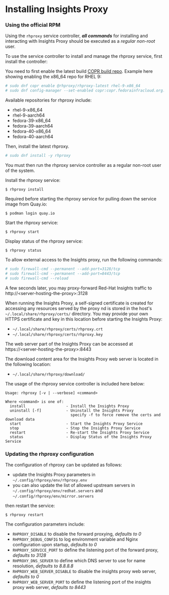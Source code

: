 # Installing Insights Proxy

### Using the official RPM

Using the `rhproxy` service controller, ***all commands*** for installing and interacting with Insights Proxy should be executed as a *regular non-root* user. 

To use the service controller to install and manage the rhproxy service, first install the controller:

You need to first enable the latest build [COPR build repo](https://copr.fedorainfracloud.org/coprs/g/rhproxy/rhproxy-latest). Example here showing enabling the x86_64 repo for RHEL 9:

```sh
# sudo dnf copr enable @rhproxy/rhproxy-latest rhel-9-x86_64
# sudo dnf config-manager --set-enabled copr:copr.fedorainfracloud.org:group_rhproxy:rhproxy-latest
```

Available repositories for rhproxy include:

- rhel-9-x86_64
- rhel-9-aarch64
- fedora-39-x86_64
- fedora-39-aarch64
- fedora-40-x86_64
- fedora-40-aarch64


Then, install the latest rhproxy.

```sh
# sudo dnf install -y rhproxy
```

You must then run the rhproxy service controller as a regular non-root user of the system.

Install the rhproxy service:

```
$ rhproxy install
```

Required before starting the rhproxy service for pulling down the
service image from Quay.io:

```
$ podman login quay.io  
```


Start the rhproxy service:
```
$ rhproxy start
```

Display status of the rhproxy service:
```
$ rhproxy status
```

To allow external access to the Insights proxy, run the following commands:

```sh
# sudo firewall-cmd --permanent --add-port=3128/tcp 
# sudo firewall-cmd --permanent --add-port=8443/tcp
# sudo firewall-cmd --reload
```

A few seconds later, you may proxy-forward Red-Hat Insights traffic to http://\<server-hosting-the-proxy\>:3128

When running the Insights Proxy, a self-signed certificate is created for accessing any resources served by the proxy 
nd is stored in the host's `~/.local/share/rhproxy/certs/` directory. You may provide your own
HTTPS certificate and key in this location before starting the Insights Proxy:

- `~/.local/share/rhproxy/certs/rhproxy.crt`
- `~/.local/share/rhproxy/certs/rhproxy.key`

The web server part of the Insights Proxy can be accessed at https://\<server-hosting-the-proxy\>:8443

The download content area for the Insights Proxy web server is located in the following location:

- `~/.local/share/rhproxy/download/`

The usage of the rhproxy service controller is included here below:

```
Usage: rhproxy [-v | --verbose] <command>

Where <command> is one of:
  install                  - Install the Insights Proxy
  uninstall [-f]           - Uninstall the Insights Proxy
                             specify -f to force remove the certs and download data
  start                    - Start the Insights Proxy Service
  stop                     - Stop the Insights Proxy Service
  restart                  - Re-start the Insights Proxy Service
  status                   - Display Status of the Insights Proxy Service
```

### Updating the rhproxy configuration

The configuration of rhproxy can be updated as follows:

- update the Insights Proxy parameters in `~/.config/rhproxy/env/rhproxy.env` 
- you can also update the list of allowed upstream servers in `~/.config/rhproxy/env/redhat.servers` and `~/.config/rhproxy/env/mirror.servers`

then restart the service:

```
$ rhproxy restart
```

The configuration parameters include:

- `RHPROXY_DISABLE` to disable the forward proxying, _defaults to 0_
- `RHPROXY_DEBUG_CONFIG` to log environment variable and Nginx configuration upon startup, _defaults to 0_
- `RHPROXY_SERVICE_PORT` to define the listening port of the forward proxy, _defaults to 3128_
- `RHPROXY_DNS_SERVER` to define which DNS server to use for name resolution, _defaults to 8.8.8.8_
- `RHPROXY_WEB_SERVER_DISABLE` to disable the insights proxy web server, _defaults to 0_
- `RHPROXY_WEB_SERVER_PORT` to define the listening port of the insights proxy web server, _defaults to 8443_



